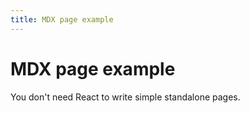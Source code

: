 ```yaml
---
title: MDX page example
---
```



# MDX page example

You don't need React to write simple standalone pages.
